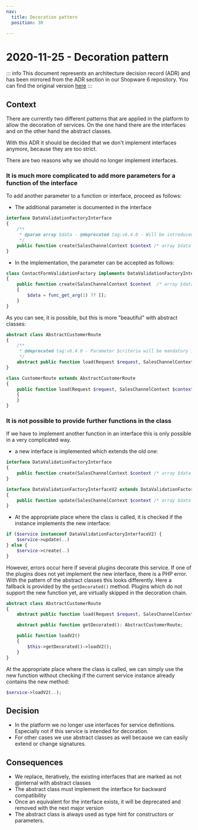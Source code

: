 ```yaml
---
nav:
  title: Decoration pattern
  position: 30

---
```


# 2020-11-25 - Decoration pattern

::: info
This document represents an architecture decision record (ADR) and has been mirrored from the ADR section in our Shopware 6 repository.
You can find the original version [here](https://github.com/shopware/platform/blob/trunk/adr/extension/2020-11-25-decoration-pattern.md)
:::

## Context

There are currently two different patterns that are applied in the platform to allow the decoration of services. 
On the one hand there are the interfaces and on the other hand the abstract classes. 

With this ADR it should be decided that we don't implement interfaces anymore, because they are too strict.

There are two reasons why we should no longer implement interfaces.

### It is much more complicated to add more parameters for a function of the interface
To add another parameter to a function or interface, proceed as follows:

* The additional parameter is documented in the interface

```php
interface DataValidationFactoryInterface
{
    /**
     * @param array $data - @deprecated tag:v6.4.0 - Will be introduced in v6.4.0
     */
    public function create(SalesChannelContext $context /* array $data */): DataValidationDefinition;
}
```

* In the implementation, the parameter can be accepted as follows:

```php
class ContactFormValidationFactory implements DataValidationFactoryInterface
{
    public function create(SalesChannelContext $context  /* array $data */): DataValidationDefinition
    {
        $data = func_get_arg(1) ?? [];
    }
}
```

As you can see, it is possible, but this is more "beautiful" with abstract classes:

```php
abstract class AbstractCustomerRoute
{
    /**
     * @deprecated tag:v6.4.0 - Parameter $criteria will be mandatory in future implementation
     */
    abstract public function load(Request $request, SalesChannelContext $context/*, Criteria $criteria*/): CustomerResponse;
}

class CustomerRoute extends AbstractCustomerRoute
{
    public function load(Request $request, SalesChannelContext $context, ?Criteria $criteria = null): CustomerResponse
    {
    }
}
```

### It is not possible to provide further functions in the class 
If we have to implement another function in an interface this is only possible in a very complicated way.
* a new interface is implemented which extends the old one:

```php
interface DataValidationFactoryInterface
{
    public function create(SalesChannelContext $context /* array $data */): DataValidationDefinition;
}

interface DataValidationFactoryInterfaceV2 extends DataValidationFactoryInterface
{
    public function update(SalesChannelContext $context /* array $data */): DataValidationDefinition;
}
```

* At the appropriate place where the class is called, it is checked if the instance implements the new interface:

```php
if ($service instanceof DataValidationFactoryInterfaceV2) {
    $service->update(..)
} else {
    $service->create(..)
}
```

However, errors occur here if several plugins decorate this service. If one of the plugins does not yet implement the new interface, there is a PHP error.
With the pattern of the abstract classes this looks differently. Here a fallback is provided by the `getDecorated()` method. Plugins which do not support the new function yet, are virtually skipped in the decoration chain.

```php
abstract class AbstractCustomerRoute
{
    abstract public function load(Request $request, SalesChannelContext $context): CustomerResponse;

    abstract public function getDecorated(): AbstractCustomerRoute; 

    public function loadV2() 
    {
        $this->getDecorated()->loadV2();                               
    }       
}
```

At the appropriate place where the class is called, we can simply use the new function without checking if the current service instance already contains the new method:

```php
$service->loadV2(..);
```

## Decision

* In the platform we no longer use interfaces for service definitions. Especially not if this service is intended for decoration.
* For other cases we use abstract classes as well because we can easily extend or change signatures.

## Consequences
* We replace, iteratively, the existing interfaces that are marked as not @internal with abstract classes
* The abstract class must implement the interface for backward compatibility
* Once an equivalent for the interface exists, it will be deprecated and removed with the next major version
* The abstract class is always used as type hint for constructors or parameters.
